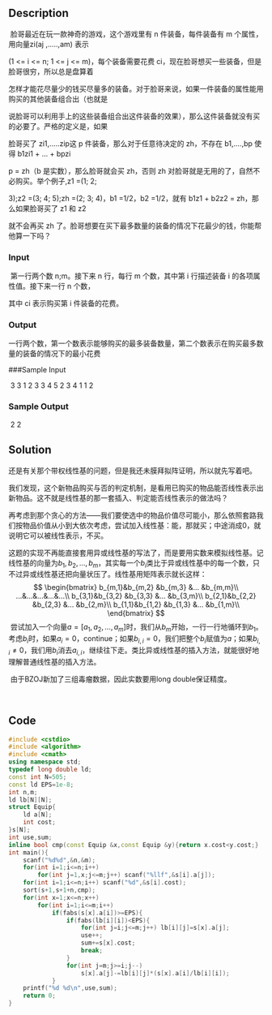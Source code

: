 ## Description

​	脸哥最近在玩一款神奇的游戏，这个游戏里有 n 件装备，每件装备有 m 个属性，用向量zi(aj ,.....,am) 表示 

(1 <= i <= n; 1 <= j <= m)，每个装备需要花费 ci，现在脸哥想买一些装备，但是脸哥很穷，所以总是盘算着

怎样才能花尽量少的钱买尽量多的装备。对于脸哥来说，如果一件装备的属性能用购买的其他装备组合出（也就是

说脸哥可以利用手上的这些装备组合出这件装备的效果），那么这件装备就没有买的必要了。严格的定义是，如果

脸哥买了 zi1,.....zip这 p 件装备，那么对于任意待决定的 zh，不存在 b1,....,bp 使得 b1zi1 + ... + bpzi

p = zh（b 是实数），那么脸哥就会买 zh，否则 zh 对脸哥就是无用的了，自然不必购买。举个例子,z1 =(1; 2;

 3);z2 =(3; 4; 5);zh =(2; 3; 4)，b1 =1/2，b2 =1/2，就有 b1z1 + b2z2 = zh，那么如果脸哥买了 z1 和 z2 

就不会再买 zh 了。脸哥想要在买下最多数量的装备的情况下花最少的钱，你能帮他算一下吗？



### Input

​	第一行两个数 n;m。接下来 n 行，每行 m 个数，其中第 i 行描述装备 i 的各项属性值。接下来一行 n 个数，

其中 ci 表示购买第 i 件装备的花费。

### Output

​	一行两个数，第一个数表示能够购买的最多装备数量，第二个数表示在购买最多数量的装备的情况下的最小花费 

###Sample Input

​	3 3
	1 2 3
	3 4 5
	2 3 4
	1 1 2

### Sample Output

​	2 2 



## Solution

​	还是有关那个带权线性基的问题，但是我还未膜拜拟阵证明，所以就先写着吧。

​	我们发现，这个新物品购买与否的判定机制，是看用已购买的物品能否线性表示出新物品。这不就是线性基的那一套插入、判定能否线性表示的做法吗？

​	再考虑到那个贪心的方法——我们要使选中的物品价值尽可能小，那么依照套路我们按物品价值从小到大依次考虑，尝试加入线性基：能，那就买；中途消成0，就说明它可以被线性表示，不买。

​	这题的实现不再能直接套用异或线性基的写法了，而是要用实数来模拟线性基。记线性基的向量为$b_1,b_2,...,b_m$，其实每一个$b_i$类比于异或线性基中的每一个数，只不过异或线性基还把向量状压了。线性基用矩阵表示就长这样：
$$
\begin{bmatrix}
b_{m,1}&b_{m,2} &b_{m,3} &... &b_{m,m}\\
...&...&...&...&...\\
b_{3,1}&b_{3,2} &b_{3,3} &... &b_{3,m}\\
b_{2,1}&b_{2,2} &b_{2,3} &... &b_{2,m}\\
b_{1,1}&b_{1,2} &b_{1,3} &... &b_{1,m}\\
\end{bmatrix}
$$
​	尝试加入一个向量$a=[a_1,a_2,...,a_m]$时，我们从$b_m$开始，一行一行地循环到$b_1$。考虑$b_i$时，如果$a_i=0$，continue；如果$b_{i,i}=0$，我们把整个$b_i$赋值为$a$；如果$b_{i,i}\ne0$，我们用$b_i$消去$a_{i,i}$，继续往下走。类比异或线性基的插入方法，就能很好地理解普通线性基的插入方法。

​	由于BZOJ新加了三组毒瘤数据，因此实数要用long double保证精度。

​	

## Code

```c++
#include <cstdio>
#include <algorithm>
#include <cmath>
using namespace std;
typedef long double ld;
const int N=505;
const ld EPS=1e-8;
int n,m;
ld lb[N][N];
struct Equip{
	ld a[N];
	int cost;
}s[N];
int use,sum;
inline bool cmp(const Equip &x,const Equip &y){return x.cost<y.cost;}
int main(){
	scanf("%d%d",&n,&m);
	for(int i=1;i<=n;i++)
		for(int j=1,x;j<=m;j++) scanf("%llf",&s[i].a[j]);
	for(int i=1;i<=n;i++) scanf("%d",&s[i].cost);
	sort(s+1,s+1+n,cmp);
	for(int x=1;x<=n;x++)
		for(int i=1;i<=m;i++)
			if(fabs(s[x].a[i])>=EPS){
				if(fabs(lb[i][i])<EPS){
					for(int j=i;j<=m;j++) lb[i][j]=s[x].a[j];
					use++;
					sum+=s[x].cost;
					break;
				}
				for(int j=m;j>=i;j--)
					s[x].a[j]-=lb[i][j]*(s[x].a[i]/lb[i][i]);
			}
	printf("%d %d\n",use,sum);
	return 0;
}
```

